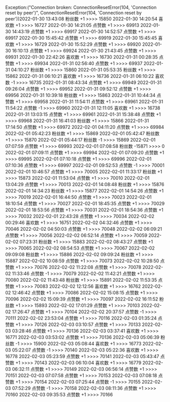 Exception:("Connection broken: ConnectionResetError(104, 'Connection reset by peer')", ConnectionResetError(104, 'Connection reset by peer'))2022-01-30  13:43:08   粉丝数 +1 >>>> 15850
2022-01-30  14:20:54   喜欢数 +1 >>>> 16727
2022-01-30  14:21:05   点赞数 +1 >>>> 69913
2022-01-30  14:43:19   点赞数 +1 >>>> 69917
2022-01-30  14:52:57   点赞数 +1 >>>> 69917
2022-01-30  15:45:42   点赞数 +1 >>>> 69919
2022-01-30  15:45:45   喜欢数 +1 >>>> 16729
2022-01-30  15:52:29   点赞数 +1 >>>> 69920
2022-01-30  16:10:13   点赞数 +1 >>>> 69924
2022-01-30  21:43:45   点赞数 +1 >>>> 69931
2022-01-30  22:42:26   喜欢数 +1 >>>> 16730
2022-01-31  00:28:35   点赞数 +1 >>>> 69934
2022-01-31  02:56:40   点赞数 +1 >>>> 69937
2022-01-31  04:10:27   粉丝数 +1 >>>> 15860
2022-01-31  05:53:35   粉丝数 +1 >>>> 15862
2022-01-31  06:10:21   喜欢数 +1 >>>> 16736
2022-01-31  06:10:22   喜欢数 -1 >>>> 16735
2022-01-31  08:43:34   点赞数 +1 >>>> 69949
2022-01-31  09:26:04   点赞数 +1 >>>> 69952
2022-01-31  09:52:12   点赞数 +1 >>>> 69956
2022-01-31  10:39:18   粉丝数 +1 >>>> 15863
2022-01-31  10:44:34   点赞数 +1 >>>> 69958
2022-01-31  11:54:11   点赞数 +1 >>>> 69961
2022-01-31  11:54:22   点赞数 -1 >>>> 69960
2022-01-31  12:11:05   喜欢数 +1 >>>> 16738
2022-01-31  13:03:15   点赞数 +1 >>>> 69961
2022-01-31  15:38:48   点赞数 +1 >>>> 69968
2022-01-31  16:41:03   粉丝数 +1 >>>> 15866
2022-01-31  17:14:50   点赞数 +1 >>>> 69972
2022-02-01  04:11:20   点赞数 +1 >>>> 69984
2022-02-01  05:42:23   粉丝数 +1 >>>> 15869
2022-02-01  05:42:47   粉丝数 +1 >>>> 15870
2022-02-01  05:44:17   粉丝数 -1 >>>> 15869
2022-02-01  07:07:59   点赞数 +1 >>>> 69993
2022-02-01  07:08:58   粉丝数 -15871 >>>> 0
2022-02-01  07:09:11   点赞数 +1 >>>> 69994
2022-02-01  07:09:20   点赞数 +1 >>>> 69995
2022-02-01  07:10:18   点赞数 +1 >>>> 69996
2022-02-01  07:10:36   点赞数 +1 >>>> 69997
2022-02-01  09:52:53   点赞数 -1 >>>> 70001
2022-02-01  10:46:57   点赞数 +1 >>>> 70005
2022-02-01  11:33:17   粉丝数 +1 >>>> 15873
2022-02-01  11:53:04   点赞数 +1 >>>> 70010
2022-02-01  13:04:29   点赞数 +1 >>>> 70013
2022-02-01  14:08:48   粉丝数 +1 >>>> 15876
2022-02-01  14:34:23   粉丝数 +1 >>>> 15877
2022-02-01  14:54:26   点赞数 +1 >>>> 70019
2022-02-01  16:44:50   点赞数 +1 >>>> 70023
2022-02-01  18:10:54   点赞数 +1 >>>> 70027
2022-02-01  18:45:35   点赞数 +1 >>>> 70029
2022-02-01  18:53:56   点赞数 +1 >>>> 70031
2022-02-01  18:54:36   点赞数 +1 >>>> 70032
2022-02-01  22:43:28   点赞数 +1 >>>> 70034
2022-02-02  00:29:46   喜欢数 +1 >>>> 16751
2022-02-02  04:32:46   点赞数 +1 >>>> 70046
2022-02-02  04:50:03   点赞数 +1 >>>> 70048
2022-02-02  06:09:21   点赞数 +1 >>>> 70056
2022-02-02  06:52:14   点赞数 +1 >>>> 70059
2022-02-02  07:23:31   粉丝数 +1 >>>> 15883
2022-02-02  08:43:27   点赞数 +1 >>>> 70065
2022-02-02  08:54:53   点赞数 +1 >>>> 70067
2022-02-02  09:09:08   粉丝数 +1 >>>> 15886
2022-02-02  09:09:24   粉丝数 +1 >>>> 15887
2022-02-02  10:08:59   点赞数 +1 >>>> 70073
2022-02-02  10:28:50   点赞数 +1 >>>> 70076
2022-02-02  11:22:08   点赞数 +1 >>>> 70078
2022-02-02  11:33:46   点赞数 -1 >>>> 70079
2022-02-02  11:42:21   点赞数 +1 >>>> 70080
2022-02-02  11:43:48   粉丝数 +1 >>>> 15891
2022-02-02  11:53:35   点赞数 +1 >>>> 70083
2022-02-02  12:12:56   喜欢数 +1 >>>> 16762
2022-02-02  12:46:42   点赞数 +1 >>>> 70086
2022-02-02  15:08:15   点赞数 +1 >>>> 70096
2022-02-02  15:09:39   点赞数 +1 >>>> 70097
2022-02-02  16:11:52   粉丝数 +1 >>>> 15893
2022-02-02  17:01:29   点赞数 +1 >>>> 70103
2022-02-02  17:26:47   点赞数 +1 >>>> 70104
2022-02-02  20:37:57   点赞数 -1 >>>> 70111
2022-02-02  23:53:04   点赞数 +1 >>>> 70116
2022-02-03  01:35:24   点赞数 +1 >>>> 70126
2022-02-03  03:10:57   点赞数 +1 >>>> 70133
2022-02-03  03:28:46   点赞数 +1 >>>> 70136
2022-02-03  03:37:41   喜欢数 +1 >>>> 16771
2022-02-03  03:53:02   点赞数 +1 >>>> 70136
2022-02-03  05:06:39   粉丝数 -1 >>>> 15900
2022-02-03  05:08:44   喜欢数 +1 >>>> 16773
2022-02-03  05:22:07   点赞数 -1 >>>> 70140
2022-02-03  05:22:36   喜欢数 +1 >>>> 16778
2022-02-03  05:23:59   点赞数 +1 >>>> 70141
2022-02-03  05:43:47   点赞数 +1 >>>> 70143
2022-02-03  06:10:04   喜欢数 +1 >>>> 16779
2022-02-03  06:32:11   点赞数 +1 >>>> 70149
2022-02-03  06:56:14   点赞数 +1 >>>> 70151
2022-02-03  07:07:58   点赞数 +1 >>>> 70153
2022-02-03  07:08:18   点赞数 +1 >>>> 70154
2022-02-03  07:25:44   点赞数 -1 >>>> 70155
2022-02-03  07:52:29   点赞数 -1 >>>> 70158
2022-02-03  08:11:36   点赞数 +1 >>>> 70160
2022-02-03  09:35:53   点赞数 +1 >>>> 70166
